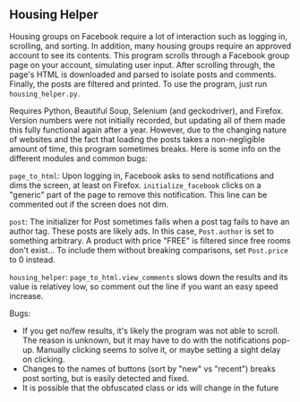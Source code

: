 ## Housing Helper

Housing groups on Facebook require a lot of interaction such as logging in, scrolling, and sorting. In addition, many housing groups require an approved account to see its contents. This program scrolls through a Facebook group page on your account, simulating user input. After scrolling through, the page's HTML is downloaded and parsed to isolate posts and comments. Finally, the posts are filtered and printed. To use the program, just run `housing_helper.py`.

Requires Python, Beautiful Soup, Selenium (and geckodriver), and Firefox. Version numbers were not initially recorded, but updating all of them made this fully functional again after a year. However, due to the changing nature of websites and the fact that loading the posts takes a non-negligible amount of time, this program sometimes breaks. Here is some info on the different modules and common bugs:

`page_to_html`: Upon logging in, Facebook asks to send notifications and dims the screen, at least on Firefox. `initialize_facebook` clicks on a "generic" part of the page to remove this notification. This line can be commented out if the screen does not dim.

`post`: The initializer for Post sometimes fails when a post tag fails to have an author tag. These posts are likely ads. In this case, `Post.author` is set to something arbitrary. A product with price "FREE" is filtered since free rooms don't exist... To include them without breaking comparisons, set `Post.price` to 0 instead.

`housing_helper`: `page_to_html.view_comments` slows down the results and its value is relativey low, so comment out the line if you want an easy speed increase.

Bugs:
- If you get no/few results, it's likely the program was not able to scroll. The reason is unknown, but it may have to do with the notifications pop-up. Manually clicking seems to solve it, or maybe setting a sight delay on clicking.
- Changes to the names of buttons (sort by "new" vs "recent") breaks post sorting, but is easily detected and fixed.
- It is possible that the obfuscated class or ids will change in the future
